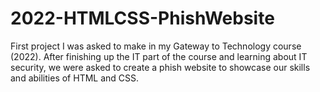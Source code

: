 # 2022-HTMLCSS-PhishWebsite
First project I was asked to make in my Gateway to Technology course (2022). After finishing up the IT part of the course and learning about IT security, we were asked to create a phish website to showcase our skills and abilities of HTML and CSS.
